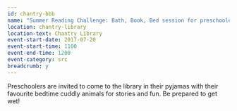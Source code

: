 ```yaml
---
id: chantry-bbb
name: "Summer Reading Challenge: Bath, Book, Bed session for preschoolers"
location: chantry-library
location-text: Chantry Library
event-start-date: 2017-07-20
event-start-time: 1100
event-end-time: 1200
event-category: src
breadcrumb: y
---
```


Preschoolers are invited to come to the library in their pyjamas with their favourite bedtime cuddly animals for stories and fun. Be prepared to get wet!
